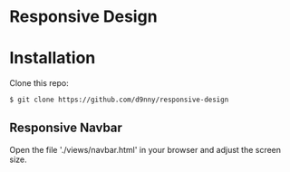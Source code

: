 # Responsive Design 

Installation
============

Clone this repo:

```sh
$ git clone https://github.com/d9nny/responsive-design
```

Responsive Navbar
-----------------

Open the file './views/navbar.html' in your browser and adjust the screen size.

